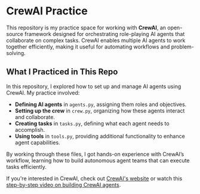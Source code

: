 # CrewAI Practice  

This repository is my practice space for working with **CrewAI**, an open-source framework designed for orchestrating role-playing AI agents that collaborate on complex tasks. CrewAI enables multiple AI agents to work together efficiently, making it useful for automating workflows and problem-solving.  

## What I Practiced in This Repo  

In this repository, I explored how to set up and manage AI agents using CrewAI. My practice involved:  

- **Defining AI agents** in `agents.py`, assigning them roles and objectives.  
- **Setting up the crew** in `crew.py`, organizing how these agents interact and collaborate.  
- **Creating tasks** in `tasks.py`, defining what each agent needs to accomplish.  
- **Using tools** in `tools.py`, providing additional functionality to enhance agent capabilities.  

By working through these files, I got hands-on experience with CrewAI’s workflow, learning how to build autonomous agent teams that can execute tasks efficiently.  

If you're interested in CrewAI, check out [CrewAI's website](https://www.crewai.com) or watch this [step-by-step video on building CrewAI agents](https://www.youtube.com/watch?v=twzgEBabOBk).  
